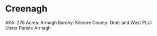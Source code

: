# Creenagh

AKA: 276
Acres: Armagh
Barony: Kilmore
County: Oneilland West
PLU: Ulster
Parish: Armagh